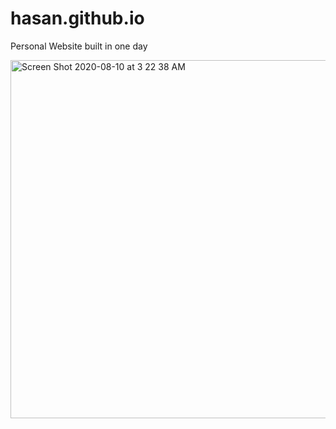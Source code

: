 # hasan.github.io
Personal Website built in one day

<img width="573" alt="Screen Shot 2020-08-10 at 3 22 38 AM" src="https://user-images.githubusercontent.com/34221697/89819933-2d11df00-db1a-11ea-9f87-3f225265db99.png">
